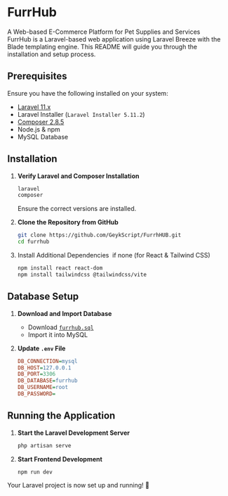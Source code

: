 # FurrHub

A Web-based E-Commerce Platform for Pet Supplies and Services\
FurrHub is a Laravel-based web application using Laravel Breeze with the Blade templating engine. This README will guide you through the installation and setup process.

## Prerequisites

Ensure you have the following installed on your system:

- [Laravel 11.x](https://laravel.com/docs/11.x/installation)
- Laravel Installer (`Laravel Installer 5.11.2`)
- [Composer 2.8.5](https://getcomposer.org/)
- Node.js & npm
- MySQL Database

## Installation

1. **Verify Laravel and Composer Installation**

   ```sh
   laravel
   composer
   ```

   Ensure the correct versions are installed.

2. **Clone the Repository from GitHub**

   ```sh
   git clone https://github.com/GeykScript/FurrhHUB.git
   cd furrhub
   ```



1. Install Additional Dependencies  if none (for React & Tailwind CSS)
   ```sh
   npm install react react-dom
   npm install tailwindcss @tailwindcss/vite
   ```

## Database Setup

1. **Download and Import Database**

   - Download [`furrhub.sql`](https://drive.google.com/drive/u/1/folders/1QFmRNVXt_gM_DsDhvGHHahxFJR2pL7wW)
   - Import it into MySQL

2. **Update ********************************************************************************`.env`******************************************************************************** File**

   ```ini
   DB_CONNECTION=mysql
   DB_HOST=127.0.0.1
   DB_PORT=3306
   DB_DATABASE=furrhub
   DB_USERNAME=root
   DB_PASSWORD=
   ```

## Running the Application

1. **Start the Laravel Development Server**

   ```sh
   php artisan serve
   ```

2. **Start Frontend Development**

   ```sh
   npm run dev
   ```

Your Laravel project is now set up and running! 🚀


